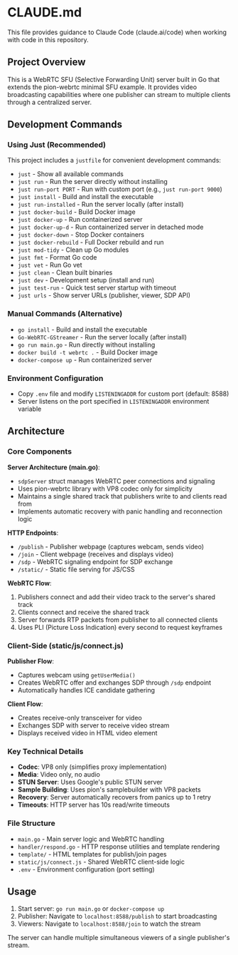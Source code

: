 # CLAUDE.md

This file provides guidance to Claude Code (claude.ai/code) when working with code in this repository.

## Project Overview

This is a WebRTC SFU (Selective Forwarding Unit) server built in Go that extends the pion-webrtc minimal SFU example. It provides video broadcasting capabilities where one publisher can stream to multiple clients through a centralized server.

## Development Commands

### Using Just (Recommended)
This project includes a `justfile` for convenient development commands:

- `just` - Show all available commands
- `just run` - Run the server directly without installing
- `just run-port PORT` - Run with custom port (e.g., `just run-port 9000`)
- `just install` - Build and install the executable
- `just run-installed` - Run the server locally (after install)
- `just docker-build` - Build Docker image
- `just docker-up` - Run containerized server
- `just docker-up-d` - Run containerized server in detached mode
- `just docker-down` - Stop Docker containers
- `just docker-rebuild` - Full Docker rebuild and run
- `just mod-tidy` - Clean up Go modules
- `just fmt` - Format Go code
- `just vet` - Run Go vet
- `just clean` - Clean built binaries
- `just dev` - Development setup (install and run)
- `just test-run` - Quick test server startup with timeout
- `just urls` - Show server URLs (publisher, viewer, SDP API)

### Manual Commands (Alternative)
- `go install` - Build and install the executable
- `Go-WebRTC-GStreamer` - Run the server locally (after install)
- `go run main.go` - Run directly without installing
- `docker build -t webrtc .` - Build Docker image
- `docker-compose up` - Run containerized server

### Environment Configuration
- Copy `.env` file and modify `LISTENINGADDR` for custom port (default: 8588)
- Server listens on the port specified in `LISTENINGADDR` environment variable

## Architecture

### Core Components

**Server Architecture (main.go)**:
- `sdpServer` struct manages WebRTC peer connections and signaling
- Uses pion-webrtc library with VP8 codec only for simplicity
- Maintains a single shared track that publishers write to and clients read from
- Implements automatic recovery with panic handling and reconnection logic

**HTTP Endpoints**:
- `/publish` - Publisher webpage (captures webcam, sends video)
- `/join` - Client webpage (receives and displays video)
- `/sdp` - WebRTC signaling endpoint for SDP exchange
- `/static/` - Static file serving for JS/CSS

**WebRTC Flow**:
1. Publishers connect and add their video track to the server's shared track
2. Clients connect and receive the shared track
3. Server forwards RTP packets from publisher to all connected clients
4. Uses PLI (Picture Loss Indication) every second to request keyframes

### Client-Side (static/js/connect.js)

**Publisher Flow**:
- Captures webcam using `getUserMedia()`
- Creates WebRTC offer and exchanges SDP through `/sdp` endpoint
- Automatically handles ICE candidate gathering

**Client Flow**:
- Creates receive-only transceiver for video
- Exchanges SDP with server to receive video stream
- Displays received video in HTML video element

### Key Technical Details

- **Codec**: VP8 only (simplifies proxy implementation)
- **Media**: Video only, no audio
- **STUN Server**: Uses Google's public STUN server
- **Sample Building**: Uses pion's samplebuilder with VP8 packets
- **Recovery**: Server automatically recovers from panics up to 1 retry
- **Timeouts**: HTTP server has 10s read/write timeouts

### File Structure
- `main.go` - Main server logic and WebRTC handling
- `handler/respond.go` - HTTP response utilities and template rendering
- `template/` - HTML templates for publish/join pages
- `static/js/connect.js` - Shared WebRTC client-side logic
- `.env` - Environment configuration (port setting)

## Usage

1. Start server: `go run main.go` or `docker-compose up`
2. Publisher: Navigate to `localhost:8588/publish` to start broadcasting
3. Viewers: Navigate to `localhost:8588/join` to watch the stream

The server can handle multiple simultaneous viewers of a single publisher's stream.
